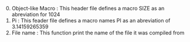 0. Object-like Macro : This header file defines a macro SIZE as an abreviation for 1024
1. Pi : This feader file defines a macro names PI as an abreviation of 3.14159265359
2. File name : This function print the name of the file it was compiled from
